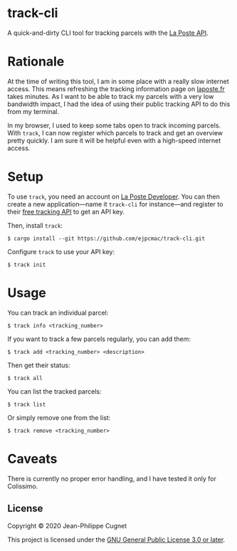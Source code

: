 # track-cli

A quick-and-dirty CLI tool for tracking parcels with the [La Poste
API](https://developer.laposte.fr/products/suivi/latest).

# Rationale

At the time of writing this tool, I am in some place with a really slow internet
access. This means refreshing the tracking information page on
[laposte.fr](https://www.laposte.fr/outils/suivre-vos-envois) takes minutes. As
I want to be able to track my parcels with a very low bandwidth impact, I had
the idea of using their public tracking API to do this from my terminal.

In my browser, I used to keep some tabs open to track incoming parcels. With
`track`, I can now register which parcels to track and get an overview pretty
quickly. I am sure it will be helpful even with a high-speed internet access.

# Setup

To use `track`, you need an account on [La Poste
Developer](https://developer.laposte.fr). You can then create a new
application—name it `track-cli` for instance—and register to their [free
tracking API](https://developer.laposte.fr/products/suivi/latest) to get an API
key.

Then, install `track`:

```shell
$ cargo install --git https://github.com/ejpcmac/track-cli.git
```

Configure `track` to use your API key:

    $ track init

# Usage

You can track an individual parcel:

    $ track info <tracking_number>

If you want to track a few parcels regularly, you can add them:

    $ track add <tracking_number> <description>

Then get their status:

    $ track all

You can list the tracked parcels:

    $ track list

Or simply remove one from the list:

    $ track remove <tracking_number>

# Caveats

There is currently no proper error handling, and I have tested it only for
Colissimo.

## License

Copyright © 2020 Jean-Philippe Cugnet

This project is licensed under the [GNU General Public License 3.0 or
later](LICENSE).
